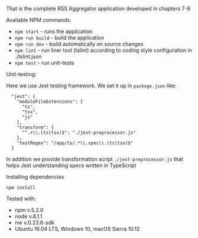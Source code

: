 That is the complete RSS Aggregator application developed in chapters 7-8

Available NPM commands:
- `npm start` - runs the application
- `npm run build` - build the application
- `npm run dev` - build automatically on source changes
- `npm lint` - run liner tool (tslint) according to coding style configuration in ./tslint.json
- `npm test` - run unit-tests

Unit-testing:

Here we use Jest testing framework. We set it up in `package.json` like:
```
  "jest": {
    "moduleFileExtensions": [
      "ts",
      "tsx",
      "js"
    ],
    "transform": {
      "^.+\\.(ts|tsx)$": "./jest-preprocessor.js"
    },
    "testRegex": "/app/ts/.*\\.spec\\.(ts|tsx)$"
  }
```
In addition we provide transformation script `./jest-preprocessor.js` that helps Jest understanding specs written in TypeScript

Installing dependencies
```
npm install
```

Tested with:
- npm v.5.2.0
- node v.8.1.1
- nw v.0.23.6-sdk
- Ubuntu 16.04 LTS, Windows 10, macOS Sierra 10.12



